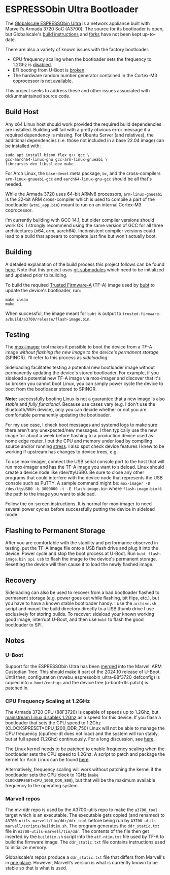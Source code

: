 # ESPRESSObin Ultra Bootloader

The [Globalscale ESPRESSObin Ultra](https://globalscaletechnologies.com/product/espressobin-ultra/) is a network appliance built with Marvell's Armada 3720 SoC (A3700). The source for its bootloader is open, but Globalscale's [build instructions](https://espressobin.net/espressobin-ultra-build-instruction/) and [forks](https://github.com/globalscaletechnologies) have not been kept up-to-date.

There are also a variety of known issues with the factory bootloader:
* CPU frequency scaling when the bootloader sets the frequency to 1.2Ghz is [disabled](https://github.com/torvalds/linux/commit/484f2b7c61b9ae58cc00c5127bcbcd9177af8dfe).
* EFI booting from U-Boot is [broken](https://lore.kernel.org/regressions/NpVfaMj--3-9@bens.haus/T/).
* The hardware random number generator contained in the Cortex-M3 coprocessor is [not available](https://gitlab.nic.cz/turris/mox-boot-builder).

This project seeks to address these and other issues associated with old/unmaintained source code. 

## Build Host

Any x64 Linux host should work provided the required build dependencies are installed. Building will fail with a pretty obvious error message if a required dependency is missing. For Ubuntu Server (and relatives), the additional dependencies (i.e. those not included in a base 22.04 image) can be installed with:
```
sudo apt install bison flex g++ gcc \
gcc-aarch64-linux-gnu gcc-arm-linux-gnueabi \
libncurses-dev libssl-dev make
```

For Arch Linux, the `base-devel` meta package, `bc`, and the cross-compilers `arm-linux-gnueabi-gcc` and `aarch64-linux-gnu-gcc` should be all that's needed.

While the Armada 3720 uses 64-bit ARMv8 processors, `arm-linux-gnueabi` is the 32-bit ARM cross-compiler which is used to compile a part of the bootloader (`wtmi_app.bin`) meant to run on an internal Cortex-M3 coprocessor.

I'm currently building with GCC 14.1, but older compiler versions should work OK. I strongly recommend using the same version of GCC for all three architectures (x64, arm, aarch64). Inconsistent compiler versions could lead to a build that appears to complete just fine but won't actually boot.

## Building
A detailed explanation of the build process this project follows can be found [here](https://trustedfirmware-a.readthedocs.io/en/latest/plat/marvell/armada/build.html). Note that this project uses [git submodules](https://git-scm.com/book/en/v2/Git-Tools-Submodules) which need to be initialized and updated prior to building.

To build the required [Trusted Firmware-A](https://www.trustedfirmware.org/projects/tf-a) (TF-A) image used by [bubt](https://source.denx.de/u-boot/u-boot/-/blob/master/doc/mvebu/cmd/bubt.txt) to update the device's bootloader, run:
```
make clean
make
```
When successful, the image meant for `bubt` is output to `trusted-firmware-a/build/a3700/release/flash-image.bin`.

## Testing
The [mox-imager](https://gitlab.nic.cz/turris/mox-imager) tool makes it possible to boot the device from a TF-A image *without flashing the new image to the device's permanent storage* (SPINOR). I'll refer to this process as *sideloading*.

Sideloading facilitates testing a potential new bootloader image without permanently updating the device's stored bootloader. For example, if you sideload a potential new TF-A image via mox-imager and discover that it's so broken you cannot boot Linux, you can simply power cycle the device to boot from the bootloader stored to SPINOR.

**Note:** successfully booting Linux is not a guarantee that a new image is also *stable* and *fully functional*. Because use cases vary (e.g. I don't use the Bluetooth/WiFi device), only you can decide whether or not you are comfortable permanently updating the bootloader.

For my use case, I check boot messages and systemd logs to make sure there aren't any unexpected/new messages. I then typically use the new image for about a week before flashing to a production device used as home edge router. I put the CPU and memory under load by compiling source and/or running [stress](https://github.com/resurrecting-open-source-projects/stress). I also spot check device features I knew to be working if upstream has changes to device trees, e.g.

To use mox-imager, connect the USB serial console port to the host that will run mox-imager and has the TF-A image you want to sideload. Linux should create a device node like /dev/ttyUSB0. Be sure to close any other programs that could interfere with the device node that represents the USB console such as PuTTY. A sample command might be: `mox-imager -D /dev/ttyUSB0 -b 3000000 -t -E flash-image.bin` where `flash-image.bin` is the path to the image you want to sideload.

Follow the on-screen instructions. It is normal for mox-imager to need several power cycles before successfully putting the device in sideload mode.

## Flashing to Permanent Storage
After you are comfortable with the stability and performance observed in testing, put the TF-A image file onto a USB flash drive and plug it into the device. Power cycle and stop the boot process at U-Boot. Run `bubt flash-image.bin spi usb` to flash the image to the device's permanent storage. Resetting the device will then cause it to load the newly flashed image.

## Recovery
Sideloading can also be used to recover from a bad bootloader flashed to permanent storage (e.g. power goes out while flashing, bit flips, etc.), but you have to have a known stable bootloader handy. I use the `archive.sh` script and mount the build directory directly to a USB thumb drive I use exclusively for storing builds. To recover: sideload your known working good image, interrupt U-Boot, and then use `bubt` to flash the good bootloader to SPI.

## Notes

### U-Boot
Support for the ESPRESSObin Ultra has been [merged](https://source.denx.de/u-boot/custodians/u-boot-marvell/-/commit/d901c9b8d69e2036c3e991e0364b5eb008788a32) into the Marvell ARM Custodian Tree. This should make it part of the 2024.10 release of U-Boot. Until then, configuration (mvebu_espressobin_ultra-88f3720_defconfig) is copied into `u-boot/configs` and the device tree (u-boot-dts.patch) is patched in.

### CPU Frequency Scaling at 1.2GHz
The Armada 3720 CPU (88F3720) is capable of speeds up to 1.2Ghz, but [mainstream Linux disables 1.2Ghz](https://github.com/torvalds/linux/blob/master/drivers/cpufreq/armada-37xx-cpufreq.c#L109) as a speed for this device. If you flash a bootloader that sets the CPU speed to 1.2Ghz (CLOCKSPRESET=CPU_1200_DDR_750) Linux will not be able to manage the CPU frequency (cpufreq-dt does not load) and the system will run stably, but at full speed (1.2Ghz) continuously. For a long discussion, see [here](https://github.com/MarvellEmbeddedProcessors/linux-marvell/issues/20).

The Linux kernel needs to be patched to enable frequency scaling when the bootloader sets the CPU speed to 1.2Ghz. A script to patch and package the kernel for Arch Linux can be found [here](https://github.com/bschnei/linux-a3700/).

Alternatively, frequency scaling will work without patching the kernel if the bootloader sets the CPU clock to 1GHz (`make CLOCKSPRESET=CPU_1000_DDR_800`), but that will be the maximum available frequency to the operating system.

### Marvell repos
The mv-ddr repo is used by the A3700-utils repo to make the `a3700_tool` target which is an executable. The executable gets copied (and renamed) to `A3700-utils-marvell/tim/ddr/ddr_tool` before being run by `A3700-utils-marvell/scripts/buildtim.sh`. The program generates the `ddr_static.txt` file in `A3700-utils-marvell/tim/ddr`. The contents of the file then get inserted by the `buildtim.sh` script into the `atf-ntim.txt` file used by TF-A to build the firmware image. The `ddr_static.txt` file contains instructions used to initialize memory.

Globalscale's repos produce a `ddr_static.txt` file that differs from Marvell's in [one place](https://github.com/MarvellEmbeddedProcessors/mv-ddr-marvell/commit/4208ad5f2d1cee6125d3047ea1aac90a051e3d16). However, Marvell's version is what is currently known to be stable so that is what is used.